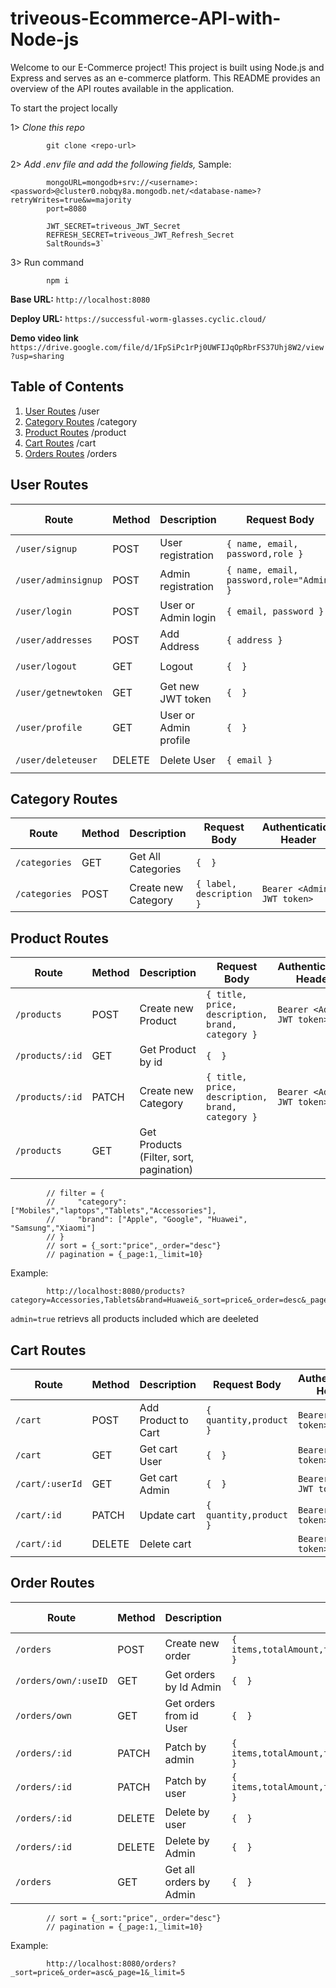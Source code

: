 # triveous-Ecommerce-API-with-Node-js

Welcome to our E-Commerce project! This project is built using Node.js and Express and serves as an e-commerce platform. This README provides an overview of the API routes available in the application.

To start the project locally 

1> *Clone this repo* 

            git clone <repo-url>
            
2> *Add .env file and add the following fields,*
    Sample:

            mongoURL=mongodb+srv://<username>:<password>@cluster0.nobqy8a.mongodb.net/<database-name>?retryWrites=true&w=majority
            port=8080

            JWT_SECRET=triveous_JWT_Secret
            REFRESH_SECRET=triveous_JWT_Refresh_Secret
            SaltRounds=3`
3> Run command

            npm i
            
**Base URL:** `http://localhost:8080`

**Deploy URL:** `https://successful-worm-glasses.cyclic.cloud/`

**Demo video link** `https://drive.google.com/file/d/1FpSiPc1rPj0UWFIJqOpRbrFS37Uhj8W2/view?usp=sharing`

## Table of Contents

1. [User Routes]()  /user
2. [Category Routes]()  /category
3. [Product Routes]()  /product
4. [Cart Routes]()   /cart
5. [Orders Routes]()  /orders

## User Routes

| Route                 | Method | Description              | Request Body                                     | Authentication Header       |
|-----------------------|--------|--------------------------|--------------------------------------------------|-----------------------------|
| `/user/signup`        | POST   | User registration        | `{ name, email, password,role }`                 |                             |
| `/user/adminsignup`   | POST   | Admin registration       | `{ name, email, password,role="Admin" }`         | `Bearer <Admin JWT token>`  |
| `/user/login`         | POST   | User or Admin login      | `{ email, password }`                            |                             |
| `/user/addresses`     | POST   | Add Address              | `{ address }`                                    | `Bearer <JWT token>`        |
| `/user/logout`        | GET    | Logout                   | `{  }`                                           | `Bearer <JWT token>`        |
| `/user/getnewtoken`   | GET    | Get new JWT token        | `{  }`                                           | `Bearer <JWT refreshToken>` |
| `/user/profile`       | GET    | User or Admin profile    | `{  }`                                           | `Bearer <JWT token>`        |
| `/user/deleteuser`    | DELETE | Delete User              | `{ email }`                                      | `Bearer <Admin JWT token>`  |

## Category Routes 
| Route                 | Method | Description              | Request Body                                     | Authentication Header       |
|-----------------------|--------|--------------------------|--------------------------------------------------|-----------------------------|
| `/categories`         | GET    | Get All Categories       | `{  }`                                           |                             |
| `/categories`         | POST   | Create new Category      | `{ label, description }`                         | `Bearer <Admin JWT token>`  |

## Product Routes 
| Route                 | Method | Description              | Request Body                                     | Authentication Header       |
|-----------------------|--------|--------------------------|--------------------------------------------------|-----------------------------|
| `/products`           | POST   | Create new Product       | `{ title, price, description, brand, category }` | `Bearer <Admin JWT token>`  |
| `/products/:id`       | GET    | Get Product by id        | `{  }`                                           |                             |
| `/products/:id`       | PATCH  | Create new Category      | `{ title, price, description, brand, category }` | `Bearer <Admin JWT token>`  |
| `/products`           | GET    | Get Products (Filter, sort, pagination) |                                   |                             |

            // filter = {
            //     "category":["Mobiles","laptops","Tablets","Accessories"],
            //     "brand": ["Apple", "Google", "Huawei", "Samsung","Xiaomi"]
            // }
            // sort = {_sort:"price",_order="desc"}
            // pagination = {_page:1,_limit=10}
Example:

            http://localhost:8080/products?category=Accessories,Tablets&brand=Huawei&_sort=price&_order=desc&_page=7&_limit=2&admin=true
            
`admin=true` retrievs all products included which are deeleted

## Cart Routes 
| Route                 | Method | Description              | Request Body                                     | Authentication Header       |
|-----------------------|--------|--------------------------|--------------------------------------------------|-----------------------------|
| `/cart`               | POST   | Add Product to Cart      | `{ quantity,product }`                           | `Bearer <JWT token>`        |
| `/cart`               | GET    | Get cart User            | `{  }`                                           | `Bearer <JWT token>`        |
| `/cart/:userId`       | GET    | Get cart Admin           | `{  }`                                           | `Bearer <Admin JWT token>`  |
| `/cart/:id`           | PATCH  | Update cart              | `{ quantity,product }`                           | `Bearer <JWT token>`        |
| `/cart/:id`           | DELETE | Delete cart              |                                                  | `Bearer <JWT token>`        |

## Order Routes 
| Route                 | Method | Description              | Request Body                                                          | Authentication Header       |
|-----------------------|--------|--------------------------|-----------------------------------------------------------------------|-----------------------------|
| `/orders`             | POST   | Create new order         | `{ items,totalAmount,totalItems,user,paymentMethod,selectedAddress }` | `Bearer <JWT token>`        |
| `/orders/own/:useID`  | GET    | Get orders by Id Admin   | `{  }`                                                                | `Bearer <JWT token>`        |
| `/orders/own`         | GET    | Get orders from id User  | `{  }`                                                                | `Bearer <Admin JWT token>`  |
| `/orders/:id`         | PATCH  | Patch by admin           | `{ items,totalAmount,totalItems,user,paymentMethod,selectedAddress }` | `Bearer <JWT token>`        |
| `/orders/:id`         | PATCH  | Patch by user            | `{ items,totalAmount,totalItems,user,paymentMethod,selectedAddress }` | `Bearer <JWT token>`        |
| `/orders/:id`         | DELETE | Delete by user           | `{  }`                                                                | `Bearer <JWT token>`        |
| `/orders/:id`         | DELETE | Delete by Admin          | `{  }`                                                                | `Bearer <JWT token>`        |
| `/orders`             | GET    | Get all orders by Admin  | `{  }`                                                                | `Bearer <JWT token>`        |

            // sort = {_sort:"price",_order="desc"}
            // pagination = {_page:1,_limit=10}
Example:

            http://localhost:8080/orders?_sort=price&_order=asc&_page=1&_limit=5

